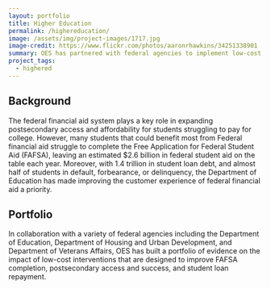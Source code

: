 ```yaml
---
layout: portfolio
title: Higher Education
permalink: /highereducation/
image: /assets/img/project-images/1717.jpg  
image-credit: https://www.flickr.com/photos/aaronrhawkins/34251338901
summary: OES has partnered with federal agencies to implement low-cost, evidence-based program changes to improve the experiences postsecondary students.
project_tags:
  - highered
---
```


## Background
The federal financial aid system plays a key role in expanding postsecondary access and affordability for students struggling to pay for college. However, many students that could benefit most from Federal financial aid struggle to complete the Free Application for Federal Student Aid (FAFSA), leaving an estimated $2.6 billion in federal student aid on the table each year. Moreover, with 1.4 trillion in student loan debt, and almost half of students in default, forbearance, or delinquency, the Department of Education has made improving the customer experience of federal financial aid a priority.


## Portfolio
In collaboration with a variety of federal agencies including the Department of Education, Department of Housing and Urban Development, and Department of Veterans Affairs, OES has built a portfolio of evidence on the impact of low-cost interventions that are designed to improve FAFSA completion, postsecondary access and success, and student loan repayment. 
